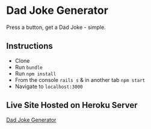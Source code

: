 # Dad Joke Generator

Press a button, get a Dad Joke - simple.

## Instructions
* Clone
* Run `bundle`
* Run `npm install`
* From the console `rails s` & in another tab `npm start`
* Navigate to `localhost:3000`

## Live Site Hosted on Heroku Server

[Dad Joke Generator](https://dad-joke-generator.herokuapp.com/)
